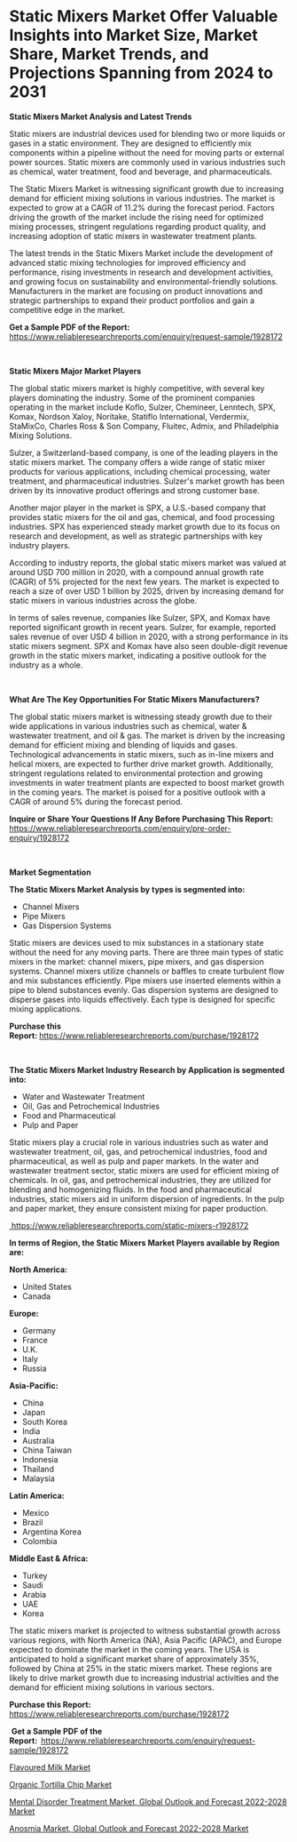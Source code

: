 <p><h1>Static Mixers Market Offer Valuable Insights into Market Size, Market Share, Market Trends, and Projections Spanning from 2024 to 2031</h1></p><p><strong>Static Mixers Market Analysis and Latest Trends</strong></p>
<p><p>Static mixers are industrial devices used for blending two or more liquids or gases in a static environment. They are designed to efficiently mix components within a pipeline without the need for moving parts or external power sources. Static mixers are commonly used in various industries such as chemical, water treatment, food and beverage, and pharmaceuticals.</p><p>The Static Mixers Market is witnessing significant growth due to increasing demand for efficient mixing solutions in various industries. The market is expected to grow at a CAGR of 11.2% during the forecast period. Factors driving the growth of the market include the rising need for optimized mixing processes, stringent regulations regarding product quality, and increasing adoption of static mixers in wastewater treatment plants.</p><p>The latest trends in the Static Mixers Market include the development of advanced static mixing technologies for improved efficiency and performance, rising investments in research and development activities, and growing focus on sustainability and environmental-friendly solutions. Manufacturers in the market are focusing on product innovations and strategic partnerships to expand their product portfolios and gain a competitive edge in the market.</p></p>
<p><strong>Get a Sample PDF of the Report:&nbsp;</strong> <a href="https://www.reliableresearchreports.com/enquiry/request-sample/1928172">https://www.reliableresearchreports.com/enquiry/request-sample/1928172</a></p>
<p>&nbsp;</p>
<p><strong>Static Mixers Major Market Players</strong></p>
<p><p>The global static mixers market is highly competitive, with several key players dominating the industry. Some of the prominent companies operating in the market include Koflo, Sulzer, Chemineer, Lenntech, SPX, Komax, Nordson Xaloy, Noritake, Statiflo International, Verdermix, StaMixCo, Charles Ross & Son Company, Fluitec, Admix, and Philadelphia Mixing Solutions.</p><p>Sulzer, a Switzerland-based company, is one of the leading players in the static mixers market. The company offers a wide range of static mixer products for various applications, including chemical processing, water treatment, and pharmaceutical industries. Sulzer's market growth has been driven by its innovative product offerings and strong customer base.</p><p>Another major player in the market is SPX, a U.S.-based company that provides static mixers for the oil and gas, chemical, and food processing industries. SPX has experienced steady market growth due to its focus on research and development, as well as strategic partnerships with key industry players.</p><p>According to industry reports, the global static mixers market was valued at around USD 700 million in 2020, with a compound annual growth rate (CAGR) of 5% projected for the next few years. The market is expected to reach a size of over USD 1 billion by 2025, driven by increasing demand for static mixers in various industries across the globe.</p><p>In terms of sales revenue, companies like Sulzer, SPX, and Komax have reported significant growth in recent years. Sulzer, for example, reported sales revenue of over USD 4 billion in 2020, with a strong performance in its static mixers segment. SPX and Komax have also seen double-digit revenue growth in the static mixers market, indicating a positive outlook for the industry as a whole.</p></p>
<p>&nbsp;</p>
<p><strong>What Are The Key Opportunities For Static Mixers Manufacturers?</strong></p>
<p><p>The global static mixers market is witnessing steady growth due to their wide applications in various industries such as chemical, water & wastewater treatment, and oil & gas. The market is driven by the increasing demand for efficient mixing and blending of liquids and gases. Technological advancements in static mixers, such as in-line mixers and helical mixers, are expected to further drive market growth. Additionally, stringent regulations related to environmental protection and growing investments in water treatment plants are expected to boost market growth in the coming years. The market is poised for a positive outlook with a CAGR of around 5% during the forecast period.</p></p>
<p><strong>Inquire or Share Your Questions If Any Before Purchasing This Report:</strong> <a href="https://www.reliableresearchreports.com/enquiry/pre-order-enquiry/1928172">https://www.reliableresearchreports.com/enquiry/pre-order-enquiry/1928172</a></p>
<p>&nbsp;</p>
<p><strong>Market Segmentation</strong></p>
<p><strong>The Static Mixers Market Analysis by types is segmented into:</strong></p>
<p><ul><li>Channel Mixers</li><li>Pipe Mixers</li><li>Gas Dispersion Systems</li></ul></p>
<p><p>Static mixers are devices used to mix substances in a stationary state without the need for any moving parts. There are three main types of static mixers in the market: channel mixers, pipe mixers, and gas dispersion systems. Channel mixers utilize channels or baffles to create turbulent flow and mix substances efficiently. Pipe mixers use inserted elements within a pipe to blend substances evenly. Gas dispersion systems are designed to disperse gases into liquids effectively. Each type is designed for specific mixing applications.</p></p>
<p><strong>Purchase this Report:&nbsp;</strong><a href="https://www.reliableresearchreports.com/purchase/1928172">https://www.reliableresearchreports.com/purchase/1928172</a></p>
<p>&nbsp;</p>
<p><strong>The Static Mixers Market Industry Research by Application is segmented into:</strong></p>
<p><ul><li>Water and Wastewater Treatment</li><li>Oil, Gas and Petrochemical Industries</li><li>Food and Pharmaceutical</li><li>Pulp and Paper</li></ul></p>
<p><p>Static mixers play a crucial role in various industries such as water and wastewater treatment, oil, gas, and petrochemical industries, food and pharmaceutical, as well as pulp and paper markets. In the water and wastewater treatment sector, static mixers are used for efficient mixing of chemicals. In oil, gas, and petrochemical industries, they are utilized for blending and homogenizing fluids. In the food and pharmaceutical industries, static mixers aid in uniform dispersion of ingredients. In the pulp and paper market, they ensure consistent mixing for paper production.</p></p>
<p><a href="https://www.reliableresearchreports.com/static-mixers-r1928172">&nbsp;https://www.reliableresearchreports.com/static-mixers-r1928172</a></p>
<p><strong>In terms of Region, the Static Mixers Market Players available by Region are:</strong></p>
<p>
    <p> <strong> North America: </strong>
        <ul>
            <li>United States</li>
            <li>Canada</li>
        </ul>
        </p> 
    <p> <strong> Europe: </strong>
        <ul>
            <li>Germany</li>
            <li>France</li>
            <li>U.K.</li>
            <li>Italy</li>
            <li>Russia</li>
        </ul>
        </p> 
    <p> <strong> Asia-Pacific: </strong>
        <ul>
            <li>China</li>
            <li>Japan</li>
            <li>South Korea</li>
            <li>India</li>
            <li>Australia</li>
            <li>China Taiwan</li>
            <li>Indonesia</li>
            <li>Thailand</li>
            <li>Malaysia</li>
        </ul>
        </p> 
    <p> <strong> Latin America: </strong>
        <ul>
            <li>Mexico</li>
            <li>Brazil</li>
            <li>Argentina Korea</li>
            <li>Colombia</li>
        </ul>
        </p> 
    <p> <strong> Middle East & Africa: </strong>
        <ul>
            <li>Turkey</li>
            <li>Saudi</li>
            <li>Arabia</li>
            <li>UAE</li>
            <li>Korea</li>
        </ul>
    </p>
    </p>
<p><p>The static mixers market is projected to witness substantial growth across various regions, with North America (NA), Asia Pacific (APAC), and Europe expected to dominate the market in the coming years. The USA is anticipated to hold a significant market share of approximately 35%, followed by China at 25% in the static mixers market. These regions are likely to drive market growth due to increasing industrial activities and the demand for efficient mixing solutions in various sectors.</p></p>
<p><strong>Purchase this Report: </strong><a href="https://www.reliableresearchreports.com/purchase/1928172">https://www.reliableresearchreports.com/purchase/1928172</a></p>
<p>&nbsp;<strong>Get a Sample PDF of the Report:&nbsp;&nbsp;</strong><a href="https://www.reliableresearchreports.com/enquiry/request-sample/1928172">https://www.reliableresearchreports.com/enquiry/request-sample/1928172</a></p>
<p><strong></strong></p>
<p><p><a href="https://github.com/emnqcawl19/Market-Research-Report-List-1/blob/main/flavoured-milk-market.md">Flavoured Milk Market</a></p><p><a href="https://github.com/shahriarnajimjoy333/Market-Research-Report-List-1/blob/main/organic-tortilla-chip-market.md">Organic Tortilla Chip Market</a></p><p><a href="https://www.linkedin.com/pulse/insights-mental-disorder-treatment-market-global-outlook-jnxfe">Mental Disorder Treatment Market, Global Outlook and Forecast 2022-2028 Market</a></p><p><a href="https://www.linkedin.com/pulse/anosmia-market-global-outlook-forecast-2022-2028-size-growth-gufve">Anosmia Market, Global Outlook and Forecast 2022-2028 Market</a></p></p>